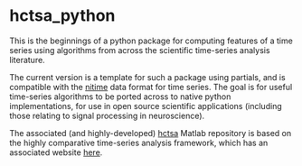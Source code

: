 # hctsa_python

This is the beginnings of a python package for computing features of a time series using algorithms from across the scientific time-series analysis literature.

The current version is a template for such a package using partials, and is compatible with the [nitime](https://github.com/nipy/nitime) data format for time series.
The goal is for useful time-series algorithms to be ported across to native python implementations, for use in open source scientific applications (including those relating to signal processing in neuroscience).

The associated (and highly-developed) [hctsa](https://github.com/benfulcher/hctsa) Matlab repository is based on the highly comparative time-series analysis framework, which has an associated website [here](www.comp-engine.org/timeseries).
